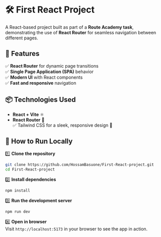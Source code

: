 # 🛠 First React Project  

A React-based project built as part of a **Route Academy task**, demonstrating the use of **React Router** for seamless navigation between different pages.  

## 🚀 Features  

✅ **React Router** for dynamic page transitions  
✅ **Single Page Application (SPA)** behavior  
✅ **Modern UI** with React components  
✅ **Fast and responsive** navigation  

## 📦 Technologies Used  

- **React + Vite** ⚛️  
- **React Router** 🚏  
✅ Tailwind CSS for a sleek, responsive design 🎨

## 🚀 How to Run Locally  

1️⃣ **Clone the repository**  
```bash
git clone https://github.com/HossamBasuone/First-React-project.git
cd First-React-project
```

2️⃣ **Install dependencies**  
```bash
npm install
```

3️⃣ **Run the development server**  
```bash
npm run dev
```

4️⃣ **Open in browser**  
Visit `http://localhost:5173` in your browser to see the app in action.  


